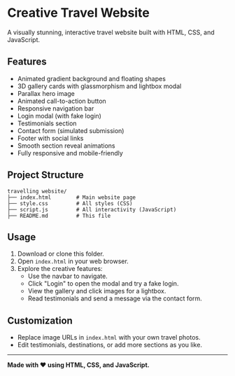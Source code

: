 # Creative Travel Website

A visually stunning, interactive travel website built with HTML, CSS, and JavaScript.

## Features
- Animated gradient background and floating shapes
- 3D gallery cards with glassmorphism and lightbox modal
- Parallax hero image
- Animated call-to-action button
- Responsive navigation bar
- Login modal (with fake login)
- Testimonials section
- Contact form (simulated submission)
- Footer with social links
- Smooth section reveal animations
- Fully responsive and mobile-friendly

## Project Structure
```
travelling website/
├── index.html        # Main website page
├── style.css         # All styles (CSS)
├── script.js         # All interactivity (JavaScript)
├── README.md         # This file
```

## Usage
1. Download or clone this folder.
2. Open `index.html` in your web browser.
3. Explore the creative features:
   - Use the navbar to navigate.
   - Click "Login" to open the modal and try a fake login.
   - View the gallery and click images for a lightbox.
   - Read testimonials and send a message via the contact form.

## Customization
- Replace image URLs in `index.html` with your own travel photos.
- Edit testimonials, destinations, or add more sections as you like.

---
**Made with ❤️ using HTML, CSS, and JavaScript.** 